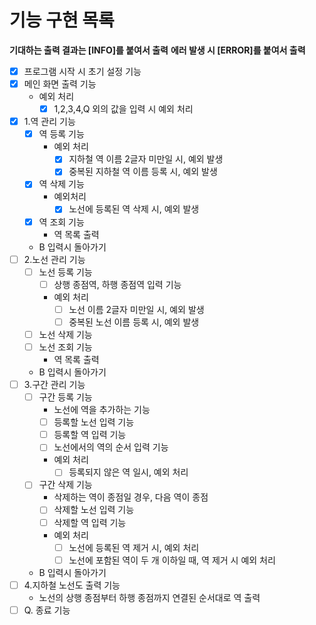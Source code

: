 # 기능 구현 목록
**기대하는 출력 결과는 [INFO]를 붙여서 출력**
**에러 발생 시 [ERROR]를 붙여서 출력**

- [X] 프로그램 시작 시 초기 설정 기능
- [X] 메인 화면 출력 기능
  - 예외 처리
    - [X] 1,2,3,4,Q 외의 값을 입력 시 예외 처리
- [X] 1.역 관리 기능 
  - [X] 역 등록 기능
    - 예외 처리
      - [X] 지하철 역 이름 2글자 미만일 시, 예외 발생
      - [X] 중복된 지하철 역 이름 등록 시, 예외 발생 
  - [X] 역 삭제 기능
    - 예외처리
      - [X] 노선에 등록된 역 삭제 시, 예외 발생
  - [X] 역 조회 기능
    - 역 목록 출력
  - B 입력시 돌아가기
- [ ] 2.노선 관리 기능
  - [ ] 노선 등록 기능
    - [ ] 상행 종점역, 하행 종점역 입력 기능
    - 예외 처리
      - [ ] 노선 이름 2글자 미만일 시, 예외 발생
      - [ ] 중복된 노선 이름 등록 시, 예외 발생
  - [ ] 노선 삭제 기능
  - [ ] 노선 조회 기능
    - 역 목록 출력
  - B 입력시 돌아가기
- [ ] 3.구간 관리 기능
  - [ ] 구간 등록 기능
    - 노선에 역을 추가하는 기능
    - [ ] 등록할 노선 입력 기능
    - [ ] 등록할 역 입력 기능
    - [ ] 노선에서의 역의 순서 입력 기능
    - 예외 처리
      - [ ] 등록되지 않은 역 일시, 예외 처리
  - [ ] 구간 삭제 기능
    - 삭제하는 역이 종점일 경우, 다음 역이 종점
    - [ ] 삭제할 노선 입력 기능
    - [ ] 삭제할 역 입력 기능
    - 예외 처리
      - [ ] 노선에 등록된 역 제거 시, 예외 처리
      - [ ] 노선에 포함된 역이 두 개 이하일 때, 역 제거 시 예외 처리
  - B 입력시 돌아가기
- [ ] 4.지하철 노선도 출력 기능
  - 노선의 상행 종점부터 하행 종점까지 연결된 순서대로 역 출력
- [ ] Q. 종료 기능